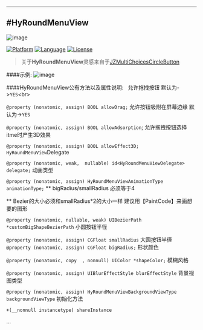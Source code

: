 ---
#HyRoundMenuView
-------------

![image](https://github.com/wwdc14/HyRoundMenuView/blob/master/HyRoundMenuViewDemo/3ip.png)

[![Platform](http://img.shields.io/badge/platform-ios-blue.svg?style=flat
             )](https://developer.apple.com/iphone/index.action)
[![Language](http://img.shields.io/badge/language-ObjC-brightgreen.svg?style=flat)](https://developer.apple.com/Objective-C)
[![License](http://img.shields.io/badge/license-MIT-lightgrey.svg?style=flat)](http://mit-license.org)
> 关于**HyRoundMenuView**灵感来自于[JZMultiChoicesCircleButton](https://github.com/JustinFincher/JZMultiChoicesCircleButton)

####示例:  </b>
![image](https://github.com/wwdc14/HyRoundMenuView/blob/master/HyRoundMenuViewDemo/Unknown.gif)

####HyRoundMenuView公有方法以及属性说明:  </b>
允许拖拽按钮 默认为->`YES`\<br> 

`@property (nonatomic, assign) BOOL allowDrag;`</b>
允许按钮吸附在屏幕边缘 默认为->`YES`</b>

`@property (nonatomic, assign) BOOL allowAdsorption`;</b>
允许拖拽按钮选择itme时产生3D效果</b>

`@property (nonatomic, assign) BOOL allowEffect3D;`</b>
`HyRoundMenuView`Delegate</b>

`@property (nonatomic, weak,  nullable) id<HyRoundMenuViewDelegate> delegate;`</b>
动画类型</b>

`@property (nonatomic, assign) HyRoundMenuViewAnimationType animationType;`</b>
** bigRadius/smallRadius 必须等于4</b>

** Bezier的大小必须和smallRadius*2的大小一样   建议用【PaintCode】来画想要的图形</b>

`@property (nonatomic, nullable, weak) UIBezierPath *customBigShapeBezierPath`</b>
小圆按钮半径</b>

`@property (nonatomic, assign) CGFloat smallRadius`</b>
大圆按钮半径</b>
`@property (nonatomic, assign) CGFloat bigRadius;`</b>
形状颜色</b>

`@property (nonatomic, copy  , nonnull) UIColor *shapeColor;`</b>
模糊风格</b>

`@property (nonatomic, assign) UIBlurEffectStyle blurEffectStyle`</b>
背景视图类型</b>

`@property (nonatomic, assign) HyRoundMenuViewBackgroundViewType backgroundViewType`</b>
初始化方法</b>

`+(__nonnull instancetype) shareInstance` </b>

...</b>
